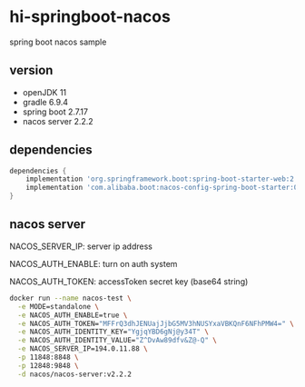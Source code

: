 # hi-springboot-nacos

spring boot nacos sample



## version

- openJDK 11
- gradle 6.9.4
- spring boot 2.7.17
- nacos server 2.2.2



## dependencies

```groovy
dependencies {
    implementation 'org.springframework.boot:spring-boot-starter-web:2.7.17'
    implementation 'com.alibaba.boot:nacos-config-spring-boot-starter:0.2.12'
}
```



## nacos server

NACOS_SERVER_IP: server ip address

NACOS_AUTH_ENABLE: turn on auth system

NACOS_AUTH_TOKEN:  accessToken secret key (base64 string)

```sh
docker run --name nacos-test \
  -e MODE=standalone \
  -e NACOS_AUTH_ENABLE=true \
  -e NACOS_AUTH_TOKEN="MFFrQ3dhJENUajJjbG5MV3hNUSYxaVBKQnF6NFhPMW4=" \
  -e NACOS_AUTH_IDENTITY_KEY="YgjqYBD6gNj@y34T" \
  -e NACOS_AUTH_IDENTITY_VALUE="Z^DvAw89dfv&Z@-Q" \
  -e NACOS_SERVER_IP=194.0.11.88 \
  -p 11848:8848 \
  -p 12848:9848 \
  -d nacos/nacos-server:v2.2.2
```



